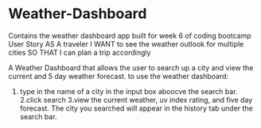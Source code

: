 # Weather-Dashboard
Contains the weather dashboard app built for week 6 of coding bootcamp
User Story
AS A traveler
I WANT to see the weather outlook for multiple cities
SO THAT I can plan a trip accordingly

A Weather Dashboard that allows the user to search up a city and view the current and 5 day weather
forecast.
to use the weather dashboard:
1. type in the name of a city in the input box aboocve the search bar.
2.click search
3.view the current weather, uv index rating, and five day forecast. The city you searched will appear in the history tab under the search bar.